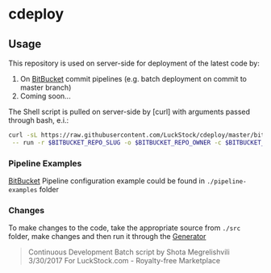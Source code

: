 # cdeploy

## Usage

This repository is used on server-side for deployment of the latest code by: 
1. On [BitBucket](https://bitbucket.org) commit pipelines (e.g. batch deployment on commit to master branch)
2. Coming soon...

The Shell script is pulled on server-side by [curl] with arguments passed through bash, e.i.:
```bash
curl -sL https://raw.githubusercontent.com/LuckStock/cdeploy/master/bitbucket-deploy.sh | bash -s \
 -- run -r $BITBUCKET_REPO_SLUG -o $BITBUCKET_REPO_OWNER -c $BITBUCKET_COMMIT
 ```

### Pipeline Examples

[BitBucket](https://bitbucket.org) Pipeline configuration example could be found in `./pipeline-examples` folder

### Changes

To make changes to the code, take the appropriate source from `./src` folder,
make changes and then run it through the [Generator](ttps://argbash.io/generate)

> Continuous Development Batch script by Shota Megrelishvili 3/30/2017
For LuckStock.com - Royalty-free Marketplace